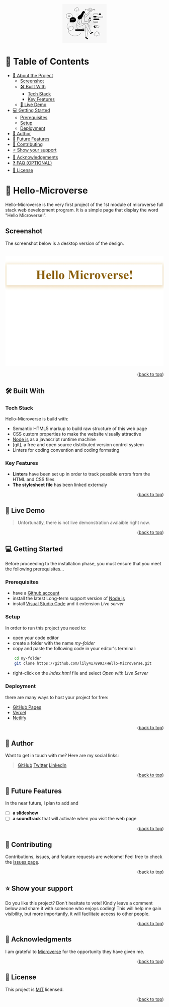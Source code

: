 <a name="readme-top"></a>


<div align="center">
  <img src="logo.png" alt="logo" width="140"  height="123" />
  <br/>
</div>

<!-- TABLE OF CONTENTS -->

# 📗 Table of Contents

- [📖 About the Project](#about-project)
  - [Screenshot](#screenshot)
  - [🛠 Built With](#built-with)
    - [Tech Stack](#tech-stack)
    - [Key Features](#key-features)
  - [🚀 Live Demo](#live-demo)
- [💻 Getting Started](#getting-started)
  - [Prerequisites](#prerequisites)
  - [Setup](#setup)
  - [Deployment](#deployment)
- [👥 Author](#authors)
- [🔭 Future Features](#future-features)
- [🤝 Contributing](#contributing)
- [⭐️ Show your support](#support)
- [🙏 Acknowledgements](#acknowledgements)
- [❓ FAQ (OPTIONAL)](#faq)
- [📝 License](#license)

<!-- PROJECT DESCRIPTION -->

# 📖 Hello-Microverse <a name="about-project"></a>

Hello-Microverse is the very first project of the 1st module of microverse full stack web development program.
It is a simple page that display the word "Hello Microverse!".

## Screenshot <a name="screenshot"></a>

The screenshot below is a desktop version of the design.
<div align="center">
<br/>
<img src="app_screenshot.jpeg" alt="app screenshot" width="1000"  height="auto" />
</div>

<p align="right">(<a href="#readme-top">back to top</a>)</p>

## 🛠 Built With <a name="built-with"></a>

### Tech Stack <a name="tech-stack"></a>

Hello-Microverse is build with:

- Semantic HTML5 markup to build raw structure of this web page
- CSS custom properties to make the website visually attractive
- [Node js](https://nodejs.org/en) as a javascript runtime machine
- [git], a free and open source distributed version control system
- Linters for coding convention and coding formating

<!-- Features -->

### Key Features <a name="key-features"></a>

- **Linters** have been set up in order to track possible errors from the HTML and CSS files
- **The stylesheet file** has been linked externaly

<p align="right">(<a href="#readme-top">back to top</a>)</p>

<!-- LIVE DEMO -->

## 🚀 Live Demo <a name="live-demo"></a>

> Unfortunatly, there is not live demonstration avalaible right now.

<p align="right">(<a href="#readme-top">back to top</a>)</p>

<!-- GETTING STARTED -->

## 💻 Getting Started <a name="getting-started"></a>

Before proceeding to the installation phase, you must ensure that you meet the following prerequisites...

### Prerequisites

- have a [Github account](https://github.com/)
- install the latest Long-term support version of [Node js](https://nodejs.org/en)
- install [Visual Studio Code](https://code.visualstudio.com/) and it extension _Live server_

### Setup

In order to run this project you need to:

- open your code editor
- create a folder with the name _my-folder_
- copy and paste the following code in your editor's terminal:
```sh
    cd my-folder
    git clone https://github.com/lily4178993/Hello-Microverse.git
```
- right-click on the _index.html_ file and select _Open with Live Server_

### Deployment

there are many ways to host your project for free:

- [GitHub Pages](https://pages.github.com/)
- [Vercel](https://vercel.com/)
- [Netlify](https://www.netlify.com/)

<p align="right">(<a href="#readme-top">back to top</a>)</p>

<!-- AUTHOR -->

## 👥 Author <a name="authors"></a>

Want to get in touch with me? Here are my social links:
> [GitHub](https://github.com/lily4178993/) 
> [Twitter](https://twitter.com/nelly_telli) 
> [LinkedIn](https://www.linkedin.com/in/nelly-t-330414266/)

<p align="right">(<a href="#readme-top">back to top</a>)</p>

<!-- FUTURE FEATURES -->

## 🔭 Future Features <a name="future-features"></a>

In the near future, I plan to add  and 

- [ ] **a slideshow**
- [ ] **a soundtrack** that will activate when you visit the web page

<p align="right">(<a href="#readme-top">back to top</a>)</p>

<!-- CONTRIBUTING -->

## 🤝 Contributing <a name="contributing"></a>

Contributions, issues, and feature requests are welcome!
Feel free to check the [issues page](https://github.com/lily4178993/Hello-Microverse/issues).

<p align="right">(<a href="#readme-top">back to top</a>)</p>

<!-- SUPPORT -->

## ⭐️ Show your support <a name="support"></a>

Do you like this project? 
Don't hesitate to vote! Kindly leave a comment below and share it with someone who enjoys coding!
This will help me gain visibility, but more importantly, it will facilitate access to other people.

<p align="right">(<a href="#readme-top">back to top</a>)</p>

<!-- ACKNOWLEDGEMENTS -->

## 🙏 Acknowledgments <a name="acknowledgements"></a>

I am grateful to [Microverse](https://github.com/microverseinc) for the opportunity they have given me.

<p align="right">(<a href="#readme-top">back to top</a>)</p>


<!-- LICENSE -->

## 📝 License <a name="license"></a>

This project is [MIT](./LICENSE.md) licensed.

<p align="right">(<a href="#readme-top">back to top</a>)</p>